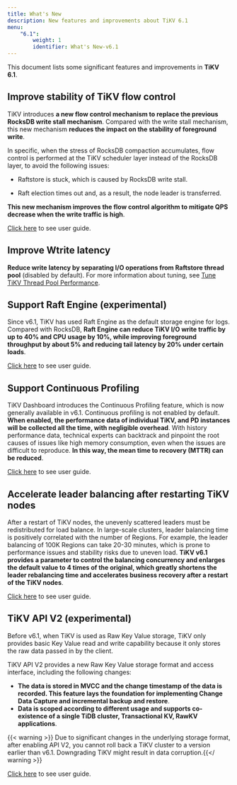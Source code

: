 ```yaml
---
title: What's New
description: New features and improvements about TiKV 6.1
menu:
    "6.1":
        weight: 1
        identifier: What's New-v6.1
---
```


This document lists some significant features and improvements in **TiKV 6.1**.

## Improve stability of TiKV flow control

TiKV introduces **a new flow control mechanism to replace the previous RocksDB write stall mechanism**. Compared with the write stall mechanism, this new mechanism **reduces the impact on the stability of foreground write**.

In specific, when the stress of RocksDB compaction accumulates, flow control is performed at the TiKV scheduler layer instead of the RocksDB layer, to avoid the following issues:

- Raftstore is stuck, which is caused by RocksDB write stall.

- Raft election times out and, as a result, the node leader is transferred.

**This new mechanism improves the flow control algorithm to mitigate QPS decrease when the write traffic is high**.

[Click here](https://docs.pingcap.com/tidb/stable/tikv-configuration-file#storageflow-control) to see user guide.

## Improve Wtrite latency

**Reduce write latency by separating I/O operations from Raftstore thread pool** (disabled by default). For more information about tuning, see [Tune TiKV Thread Pool Performance](https://docs.pingcap.com/tidb/stable/tune-tikv-thread-performance).

## Support Raft Engine (experimental)

Since v6.1, TiKV has used Raft Engine as the default storage engine for logs. Compared with RocksDB, **Raft Engine can reduce TiKV I/O write traffic by up to 40% and CPU usage by 10%, while improving foreground throughput by about 5% and reducing tail latency by 20% under certain loads**.

[Click here](https://docs.pingcap.com/tidb/stable/tikv-configuration-file#raft-engine) to see user guide.

## Support Continuous Profiling

TiKV Dashboard introduces the Continuous Profiling feature, which is now generally available in v6.1. Continuous profiling is not enabled by default. **When enabled, the performance data of individual TiKV, and PD instances will be collected all the time, with negligible overhead**. With history performance data, technical experts can backtrack and pinpoint the root causes of issues like high memory consumption, even when the issues are difficult to reproduce. **In this way, the mean time to recovery (MTTR) can be reduced**.

[Click here](https://docs.pingcap.com/tidb/stable/continuous-profiling) to see user guide.

## Accelerate leader balancing after restarting TiKV nodes

After a restart of TiKV nodes, the unevenly scattered leaders must be redistributed for load balance. In large-scale clusters, leader balancing time is positively correlated with the number of Regions. For example, the leader balancing of 100K Regions can take 20-30 minutes, which is prone to performance issues and stability risks due to uneven load. **TiKV v6.1 provides a parameter to control the balancing concurrency and enlarges the default value to 4 times of the original, which greatly shortens the leader rebalancing time and accelerates business recovery after a restart of the TiKV nodes**.

[Click here](https://docs.pingcap.com/tidb/stable/pd-control#scheduler-config-balance-leader-scheduler) to see user guide.


## TiKV API V2 (experimental)

Before v6.1, when TiKV is used as Raw Key Value storage, TiKV only provides basic Key Value read and write capability because it only stores the raw data passed in by the client.

TiKV API V2 provides a new Raw Key Value storage format and access interface, including the following changes:

- **The data is stored in MVCC and the change timestamp of the data is recorded. This feature lays the foundation for implementing Change Data Capture and incremental backup and restore**.
- **Data is scoped according to different usage and supports co-existence of a single TiDB cluster, Transactional KV, RawKV applications**.

{{< warning >}}
Due to significant changes in the underlying storage format, after enabling API V2, you cannot roll back a TiKV cluster to a version earlier than v6.1. Downgrading TiKV might result in data corruption.{{</ warning >}}

[Click here](https://docs.pingcap.com/tidb/stable/tikv-configuration-file#api-version-new-in-v610) to see user guide.


